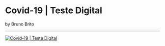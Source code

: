 # Covid-19 | Teste Digital  
by Bruno Brito
_____________________
[![Covid-19 | Teste Digital](http://img.youtube.com/vi/8eq78AyEwQY/0.jpg)](https://www.youtube.com/watch?v=8eq78AyEwQY "Covid-19 | Teste Digital")

